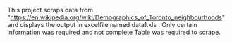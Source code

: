 This project scraps data from "https://en.wikipedia.org/wiki/Demographics_of_Toronto_neighbourhoods" and displays the output in excelfile named data1.xls  .
Only certain information was required and not complete Table was required to scrape. 
